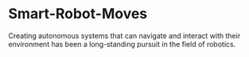 # Smart-Robot-Moves
 Creating autonomous systems that can navigate and interact with their environment has  been a long-standing pursuit in the field of robotics.
